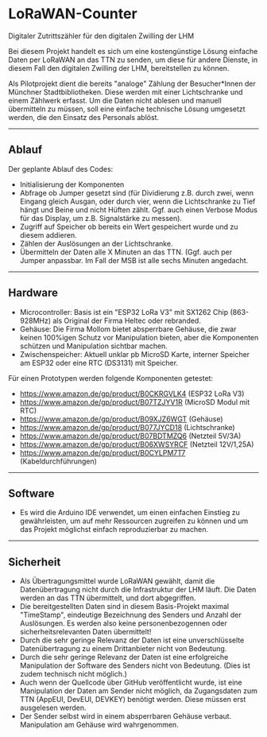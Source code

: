 # LoRaWAN-Counter
Digitaler Zutrittszähler für den digitalen Zwilling der LHM


Bei diesem Projekt handelt es sich um eine kostengünstige Lösung einfache Daten per LoRaWAN an das TTN zu senden, um diese für andere Dienste, in diesem Fall den digitalen Zwilling der LHM, bereitstellen zu können.

Als Pilotprojekt dient die bereits "analoge" Zählung der Besucher*Innen der Münchner Stadtbibliotheken. Diese werden mit einer Lichtschranke und einem Zählwerk erfasst. Um die Daten nicht ablesen und manuell übermitteln zu müssen, soll eine einfache technische Lösung umgesetzt werden, die den Einsatz des Personals ablöst.

---
## Ablauf
Der geplante Ablauf des Codes:

* Initialisierung der Komponenten
* Abfrage ob Jumper gesetzt sind (für Dividierung z.B. durch zwei, wenn Eingang gleich Ausgan, oder durch vier, wenn die Lichtschranke zu Tief hängt und Beine und nicht Hüften zählt. Ggf. auch einen Verbose Modus für das Display, um z.B. Signalstärke zu messen).
* Zugriff auf Speicher ob bereits ein Wert gespeichert wurde und zu diesem addieren.
* Zählen der Auslösungen an der Lichtschranke.
* Übermitteln der Daten alle X Minuten an das TTN. (Ggf. auch per Jumper anpassbar. Im Fall der MSB ist alle sechs Minuten angedacht.

---
## Hardware
* Microcontroller: Basis ist ein "ESP32 LoRa V3" mit SX1262 Chip (863-928MHz) als Original der Firma Heltec oder rebranded.
* Gehäuse: Die Firma Mollom bietet absperrbare Gehäuse, die zwar keinen 100%igen Schutz vor Manipulation bieten, aber die Komponenten schützen und Manipulation sichtbar machen.
* Zwischenspeicher: Aktuell unklar pb MicroSD Karte, interner Speicher am ESP32 oder eine RTC (DS3131) mit Speicher.

Für einen Prototypen werden folgende Komponenten getestet:
* https://www.amazon.de/gp/product/B0CKRGVLK4 (ESP32 LoRa V3)
* https://www.amazon.de/gp/product/B07TZJYV1R (MicroSD Modul mit RTC)
* https://www.amazon.de/gp/product/B09XJZ6WGT (Gehäuse)
* https://www.amazon.de/gp/product/B077JYCD18 (Lichtschranke)
* https://www.amazon.de/gp/product/B07BDTMZQ6 (Netzteil 5V/3A)
* https://www.amazon.de/gp/product/B06XWSYRCF (Netzteil 12V/1,25A)
* https://www.amazon.de/gp/product/B0CYLPM7T7 (Kabeldurchführungen)

---
## Software
* Es wird die Arduino IDE verwendet, um einen einfachen Einstieg zu gewährleisten, um auf mehr Ressourcen zugreifen zu können und um das Projekt möglichst einfach reproduzierbar zu machen.

---
## Sicherheit
* Als Übertragungsmittel wurde LoRaWAN gewählt, damit die Datenübertragung nicht durch die Infrastruktur der LHM läuft. Die Daten werden an das TTN übermittelt, und dort abgegriffen.
* Die bereitgestellten Daten sind in diesem Basis-Projekt maximal "TimeStamp", eindeutige Bezeichnung des Senders und Anzahl der Auslösungen. Es werden also keine personenbezogennen oder sicherheitsrelevanten Daten übermittelt!
* Durch die sehr geringe Relevanz der Daten ist eine unverschlüsselte Datenübertragung zu einem Drittanbieter nicht von Bedeutung.
* Durch die sehr geringe Relevanz der Daten ist eine erfolgreiche Manipulation der Software des Senders nicht von Bedeutung. (Dies ist zudem technisch nicht möglich.)
* Auch wenn der Quellcode über GitHub veröffentlicht wurde, ist eine Manipulation der Daten am Sender nicht möglich, da Zugangsdaten zum TTN (AppEUI, DevEUI, DEVKEY) benötigt werden. Diese müssen erst ausgelesen werden.
* Der Sender selbst wird in einem absperrbaren Gehäuse verbaut. Manipulation am Gehäuse wird wahrgenommen.
